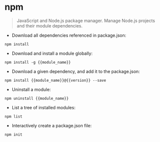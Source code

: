 # npm

> JavaScript and Node.js package manager.
> Manage Node.js projects and their module dependencies.

- Download all dependencies referenced in package.json:

`npm install`

- Download and install a module globally:

`npm install -g {{module_name}}`

- Download a given dependency, and add it to the package.json:

`npm install {{module_name}}@{{version}} --save`

- Uninstall a module:

`npm uninstall {{module_name}}`

- List a tree of installed modules:

`npm list`

- Interactively create a package.json file:

`npm init`
